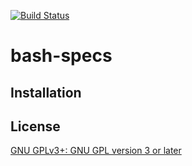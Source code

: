 [![Build Status](https://travis-ci.org/helpermethod/bash-specs.svg?branch=master)](https://travis-ci.org/helpermethod/bash-specs)
# bash-specs


## Installation

## License

[GNU GPLv3+: GNU GPL version 3 or later](http://www.gnu.org/licenses/gpl.html)
